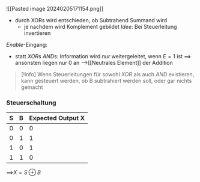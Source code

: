 ![[Pasted image 20240205171154.png]]
- durch XORs wird entschieden, ob Subtrahend Summand wird
	- je nachdem wird Komplement gebildet
_Idee_: Bei Steuerleitung invertieren

_Enable_-Eingang:
- statt $XOR$s $AND$s: Information wird _nur_ weitergeleitet, wenn $E = 1$ ist
	==> ansonsten liegen nur 0 an -->[[Neutrales Element]] der Addition

> [!info] Wenn Steuerleitungen für sowohl $XOR$ als auch $AND$ existieren, kann gesteuert werden, ob B subtrahiert werden soll, oder gar nichts gemacht

### Steuerschaltung

| S | B | Expected Output X |
| ---- | ---- | ---- |
| 0 | 0 | 0 |
| 0 | 1 | 1 |
| 1 | 0 | 1 |
| 1 | 1 | 0 |
==>$X = S \oplus B$  
